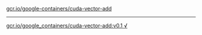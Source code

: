 [gcr.io/google-containers/cuda-vector-add](https://hub.docker.com/r/sqeven/cuda-vector-add/tags/) 

----
[gcr.io/google_containers/cuda-vector-add:v0.1 √](https://hub.docker.com/r/sqeven/cuda-vector-add/tags/)

